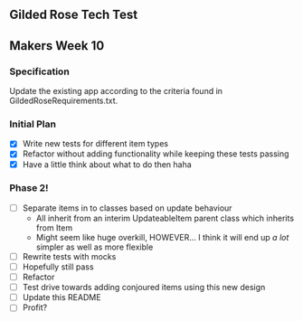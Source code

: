 ## Gilded Rose Tech Test
## Makers Week 10

### Specification

Update the existing app according to the criteria found in
GildedRoseRequirements.txt.

### Initial Plan

- [x] Write new tests for different item types
- [x] Refactor without adding functionality while keeping these tests passing
- [x] Have a little think about what to do then haha

### Phase 2!

- [ ] Separate items in to classes based on update behaviour
    * All inherit from an interim UpdateableItem parent class which inherits from Item
    * Might seem like huge overkill, HOWEVER... I think it will end up _a lot_ simpler as well as more flexible
- [ ] Rewrite tests with mocks
- [ ] Hopefully still pass
- [ ] Refactor
- [ ] Test drive towards adding conjoured items using this new design
- [ ] Update this README
- [ ] Profit?
